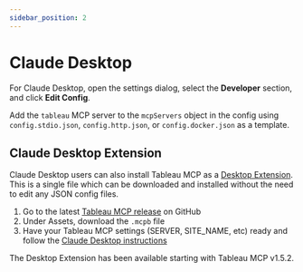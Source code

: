 ```yaml
---
sidebar_position: 2
---
```


# Claude Desktop

For Claude Desktop, open the settings dialog, select the **Developer** section, and click **Edit
Config**.

Add the `tableau` MCP server to the `mcpServers` object in the config using `config.stdio.json`,
`config.http.json`, or `config.docker.json` as a template.

## Claude Desktop Extension

Claude Desktop users can also install Tableau MCP as a [Desktop Extension][mcpb]. This is a single
file which can be downloaded and installed without the need to edit any JSON config files.

1. Go to the latest [Tableau MCP release][releases] on GitHub
2. Under Assets, download the `.mcpb` file
3. Have your Tableau MCP settings (SERVER, SITE_NAME, etc) ready and follow the [Claude Desktop
   instructions][claude]

The Desktop Extension has been available starting with Tableau MCP v1.5.2.

[mcpb]: https://www.anthropic.com/engineering/desktop-extensions
[releases]: https://github.com/tableau/tableau-mcp/releases
[claude]:
  https://support.claude.com/en/articles/10949351-getting-started-with-local-mcp-servers-on-claude-desktop
